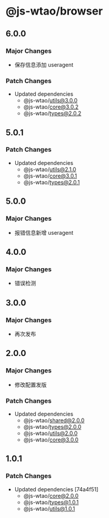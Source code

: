 # @js-wtao/browser

## 6.0.0

### Major Changes

- 保存信息添加 useragent

### Patch Changes

- Updated dependencies
  - @js-wtao/utils@3.0.0
  - @js-wtao/core@3.0.2
  - @js-wtao/types@2.0.2

## 5.0.1

### Patch Changes

- Updated dependencies
  - @js-wtao/utils@2.1.0
  - @js-wtao/core@3.0.1
  - @js-wtao/types@2.0.1

## 5.0.0

### Major Changes

- 报错信息新增 useragent

## 4.0.0

### Major Changes

- 错误检测

## 3.0.0

### Major Changes

- 再次发布

## 2.0.0

### Major Changes

- 修改配置发版

### Patch Changes

- Updated dependencies
  - @js-wtao/shared@2.0.0
  - @js-wtao/types@2.0.0
  - @js-wtao/utils@2.0.0
  - @js-wtao/core@3.0.0

## 1.0.1

### Patch Changes

- Updated dependencies [74a4f51]
  - @js-wtao/core@2.0.0
  - @js-wtao/types@1.0.1
  - @js-wtao/utils@1.0.1

